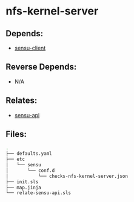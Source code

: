 # nfs-kernel-server

## Depends:

  -  [sensu-client](/salt/sensu-client)

## Reverse Depends:

  -  N/A

## Relates:

  -  [sensu-api](/salt/sensu-api)

## Files:

```bash
.
├── defaults.yaml
├── etc
│   └── sensu
│       └── conf.d
│           └── checks-nfs-kernel-server.json
├── init.sls
├── map.jinja
└── relate-sensu-api.sls
```
